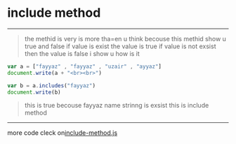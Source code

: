 # include method 
---
> the methid is very is more tha=en u think becouse this methid show u true and false if value is exist the value is true if value is not exsist then the value is false 
i show u how is it 
```javascript
var a = ["fayyaz" , "fayyaz" , "uzair" , "ayyaz"]
document.write(a + "<br><br>")

var b = a.includes("fayyaz")
document.write(b)
```
> this is true becouse fayyaz name strinng is exsist this is include method 

-----
more code cleck on[include-method.js](../js/include-method.js)